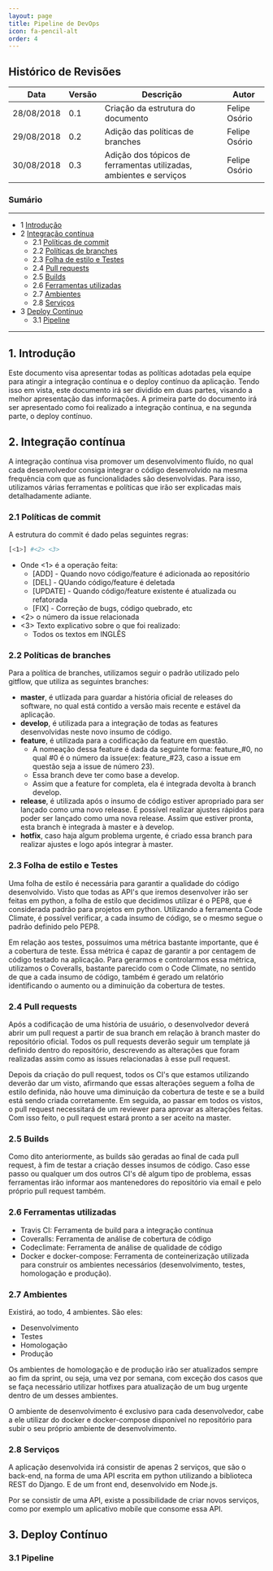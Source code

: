 ```yaml
---
layout: page 	
title: Pipeline de DevOps
icon: fa-pencil-alt
order: 4
---
```


## Histórico de Revisões

|Data|Versão|Descrição|Autor|
| --- | --- | --- | --- |
|28/08/2018|0.1|Criação da estrutura do documento|Felipe Osório|
|29/08/2018|0.2|Adição das políticas de branches|Felipe Osório|
|30/08/2018|0.3|Adição dos tópicos de ferramentas utilizadas, ambientes e serviços|Felipe Osório|

### Sumário
---

* 1  [Introdução](#1-introdução)
* 2  [Integração contínua](#2-integração-contínua)
    * 2.1 [Políticas de commit](#21-políticas-de-commit)
	* 2.2 [Políticas de branches](#22-políticas-de-branches)
	* 2.3 [Folha de estilo e Testes](#23-folha-de-estilo-e-testes)
	* 2.4 [Pull requests](#24-pull-requests)
	* 2.5 [Builds](#25-builds)
    * 2.6 [Ferramentas utilizadas](#26-ferramentas-utilizadas)
    * 2.7 [Ambientes](#27-ambientes)
    * 2.8 [Serviços](#28-serviços)
* 3  [Deploy Contínuo](#3-deploy-contínuo)
	* 3.1  [Pipeline](#31-pipeline)


---
## 1. Introdução

Este documento visa apresentar todas as políticas adotadas pela equipe para atingir a integração contínua e o deploy contínuo da aplicação. Tendo isso em vista, este documento irá ser dividido em duas partes, visando a melhor apresentação das informações. A primeira parte do documento irá ser apresentado como foi realizado a integração contínua, e na segunda parte, o deploy contínuo.

## 2. Integração contínua

A integração contínua visa promover um desenvolvimento fluído, no qual cada desenvolvedor consiga integrar o código desenvolvido na mesma frequência com que as funcionalidades são desenvolvidas. Para isso, utilizamos várias ferramentas e políticas que irão ser explicadas mais detalhadamente adiante.

### 2.1 Políticas de commit
A estrutura do commit é dado pelas seguintes regras:
```bash
[<1>] #<2> <3>
```
* Onde <1> é a operação feita:
  * [ADD] - Quando novo código/feature é adicionada ao repositório
  * [DEL] - QUando código/feature é deletada
  * [UPDATE] - Quando código/feature existente é atualizada ou refatorada
  * [FIX] - Correção de bugs, código quebrado, etc
* <2> o número da issue relacionada
* <3> Texto explicativo sobre o que foi realizado:
  * Todos os textos em INGLÊS

### 2.2 Políticas de branches
Para a política de branches, utilizamos seguir o padrão utilizado pelo gitflow, que utiliza as seguintes branches:

* **master**, é utlizada para guardar a história oficial de releases do software, no qual está contido a versão mais recente e estável da aplicação.
* **develop**, é utilizada para a integração de todas as features desenvolvidas neste novo insumo de código.
* **feature**, é utilizada para a codificação da feature em questão.
   * A nomeação dessa feature é dada da seguinte forma: feature_#0, no qual #0 é o número da issue(ex: feature_#23, caso a issue em questão seja a issue de número 23).
   * Essa branch deve ter como base a develop.
   * Assim que a feature for completa, ela é integrada devolta à branch develop.
* **release**, é utilizada após o insumo de código estiver apropriado para ser lançado como uma novo release. É possível realizar ajustes rápidos para poder ser lançado como uma nova release. Assim que estiver pronta, esta branch è integrada à master e à develop.
* **hotfix**, caso haja algum problema urgente, é criado essa branch para realizar ajustes e logo após integrar à master.

### 2.3 Folha de estilo e Testes
Uma folha de estilo é necessária para garantir a qualidade do código desenvolvido. Visto que todas as API's que iremos desenvolver irão ser feitas em python, a folha de estilo que decidimos utilizar é o PEP8, que é considerada padrão para projetos em python. Utilizando a ferramenta Code Climate, é possível verificar, a cada insumo de código, se o mesmo segue o padrão definido pelo PEP8.

Em relação aos testes, possuímos uma métrica bastante importante, que é a cobertura de teste. Essa métrica é capaz de garantir a por centagem de código testado na aplicação. Para gerarmos e controlarmos essa métrica, utilizamos o Coveralls, bastante parecido com o Code Climate, no sentido de que a cada insumo de código, também é gerado um relatório identificando o aumento ou a diminuição da cobertura de testes.

### 2.4 Pull requests
Após a codificação de uma história de usuário, o desenvolvedor deverá abrir um pull request a partir de sua branch em relação à branch master do repositório oficial. Todos os pull requests deverão seguir um template já definido dentro do repositório, descrevendo as alterações que foram realizadas assim como as issues relacionadas à esse pull request.

Depois da criação do pull request, todos os CI's que estamos utilizando deverão dar um visto, afirmando que essas alterações seguem a folha de estilo definida, não houve uma diminuição da cobertura de teste e se a build está sendo criada corretamente. Em seguida, ao passar em todos os vistos, o pull request necessitará de um reviewer para aprovar as alterações feitas. Com isso feito, o pull request estará pronto a ser aceito na master.

### 2.5 Builds
Como dito anteriormente, as builds são geradas ao final de cada pull request, à fim de testar a criação desses insumos de código. Caso esse passo ou qualquer um dos outros CI's dê algum tipo de problema, essas ferramentas irão informar aos mantenedores do repositório via email e pelo próprio pull request também.

### 2.6 Ferramentas utilizadas

* Travis CI: Ferramenta de build para a integração contínua
* Coveralls: Ferramenta de análise de cobertura de código
* Codeclimate: Ferramenta de análise de qualidade de código
* Docker e docker-compose: Ferramenta de conteinerização utilizada para construir os ambientes necessários (desenvolvimento, testes, homologação e produção).

### 2.7 Ambientes
Existirá, ao todo, 4 ambientes. São eles:
* Desenvolvimento
* Testes
* Homologação
* Produção

Os ambientes de homologação e de produção irão ser atualizados sempre ao fim da sprint, ou seja, uma vez por semana, com exceção dos casos que se faça necessário utilizar hotfixes para atualização de um bug urgente dentro de um desses ambientes.

O ambiente de desenvolvimento é exclusivo para cada desenvolvedor, cabe a ele utilizar do docker e docker-compose disponível no repositório para subir o seu próprio ambiente de desenvolvimento.

### 2.8 Serviços
A aplicação desenvolvida irá consistir de apenas 2 serviços, que são o back-end, na forma de uma API escrita em python utilizando a biblioteca REST do Django. E de um front end, desenvolvido em Node.js.

Por se consistir de uma API, existe a possibilidade de criar novos serviços, como por exemplo um aplicativo mobile que consome essa API.

## 3. Deploy Contínuo

### 3.1 Pipeline
